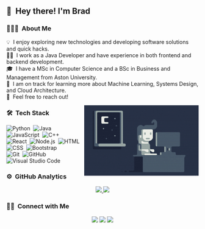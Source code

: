 ## 👋 &nbsp;Hey there! I'm Brad

### 👨🏻‍💻 &nbsp;About Me

💡 &nbsp;I enjoy exploring new technologies and developing software solutions and quick hacks.\
👨‍💻 &nbsp;I work as a Java Developer and have experience in both frontend and backend development.\
🎓 &nbsp;I have a MSc in Computer Science and a BSc in Business and Management from Aston University.\
🌱 &nbsp;I am on track for learning more about Machine Learning, Systems Design, and Cloud Architecture.\
💬 &nbsp;Feel free to reach out!

<img alt="Night Coding" src="https://raw.githubusercontent.com/AVS1508/AVS1508/master/assets/Night-Coding.gif" align="right"/>

### 🛠 &nbsp;Tech Stack

![Python](https://img.shields.io/badge/-Python-333333?style=flat&logo=python)&nbsp;
![Java](https://img.shields.io/badge/-Java-333333?style=flat&logo=Java&logoColor=FFA518)&nbsp;
![JavaScript](https://img.shields.io/badge/-JavaScript-333333?style=flat&logo=javascript)&nbsp;
![C++](https://img.shields.io/badge/-C++-333333?style=flat&logo=C%2B%2B&logoColor=00599C)\
![React](https://img.shields.io/badge/-React-333333?style=flat&logo=react)&nbsp;
![Node.js](https://img.shields.io/badge/-Node.js-333333?style=flat&logo=node.js)&nbsp;
![HTML](https://img.shields.io/badge/-HTML-333333?style=flat&logo=HTML5)&nbsp;
![CSS](https://img.shields.io/badge/-CSS-333333?style=flat&logo=CSS3&logoColor=1572B6)&nbsp;
![Bootstrap](https://img.shields.io/badge/-Bootstrap-333333?style=flat&logo=bootstrap&logoColor=563D7C)\
![Git](https://img.shields.io/badge/-Git-333333?style=flat&logo=git)&nbsp;
![GitHub](https://img.shields.io/badge/-GitHub-333333?style=flat&logo=github)\
![Visual Studio Code](https://img.shields.io/badge/-Visual%20Studio%20Code-333333?style=flat&logo=visual-studio-code&logoColor=007ACC)&nbsp;

### ⚙️ &nbsp;GitHub Analytics

<p align="center">
<a href="https://github.com/bradclemson97">
  <img height="180em" src="https://github-readme-stats-eight-theta.vercel.app/api?username=bradclemson97&show_icons=true&theme=vue-dark&include_all_commits=false&count_private=true" />
  <img height="180em" src="https://github-readme-stats-eight-theta.vercel.app/api/top-langs/?username=bradclemson97&layout=compact&exclude_lang=java+r&theme=vue-dark" />
</a>
</p>

### 🤝🏻 &nbsp;Connect with Me

<p align="center">
<a href="https://www.linkedin.com/in/bradleyclemson"><img src="https://img.shields.io/badge/-Bradley%20Clemson-0077B5?style=flat-square&logo=Linkedin&logoColor=white"/></a>
<a href="mailto:bradclemson97@gmail.com"><img src="https://img.shields.io/badge/-bradclemson97@gmail.com-D14836?style=flat-square&logo=Gmail&logoColor=white"/></a>
<a href="https://twitter.com/bradclemson"><img src="https://img.shields.io/badge/-@bradclemson-1877F2?style=flat-square&logo=Twitter&logoColor=white"/></a>
</p>

